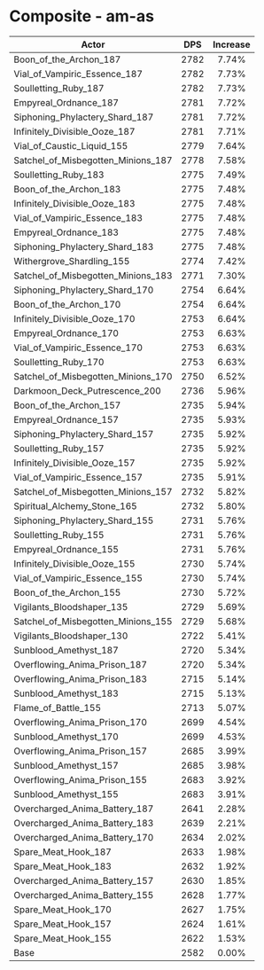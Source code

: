 # Composite - am-as
| Actor | DPS | Increase |
|---|:---:|:---:|
|Boon_of_the_Archon_187|2782|7.74%|
|Vial_of_Vampiric_Essence_187|2782|7.73%|
|Soulletting_Ruby_187|2782|7.73%|
|Empyreal_Ordnance_187|2781|7.72%|
|Siphoning_Phylactery_Shard_187|2781|7.72%|
|Infinitely_Divisible_Ooze_187|2781|7.71%|
|Vial_of_Caustic_Liquid_155|2779|7.64%|
|Satchel_of_Misbegotten_Minions_187|2778|7.58%|
|Soulletting_Ruby_183|2775|7.49%|
|Boon_of_the_Archon_183|2775|7.48%|
|Infinitely_Divisible_Ooze_183|2775|7.48%|
|Vial_of_Vampiric_Essence_183|2775|7.48%|
|Empyreal_Ordnance_183|2775|7.48%|
|Siphoning_Phylactery_Shard_183|2775|7.48%|
|Withergrove_Shardling_155|2774|7.42%|
|Satchel_of_Misbegotten_Minions_183|2771|7.30%|
|Siphoning_Phylactery_Shard_170|2754|6.64%|
|Boon_of_the_Archon_170|2754|6.64%|
|Infinitely_Divisible_Ooze_170|2753|6.64%|
|Empyreal_Ordnance_170|2753|6.63%|
|Vial_of_Vampiric_Essence_170|2753|6.63%|
|Soulletting_Ruby_170|2753|6.63%|
|Satchel_of_Misbegotten_Minions_170|2750|6.52%|
|Darkmoon_Deck_Putrescence_200|2736|5.96%|
|Boon_of_the_Archon_157|2735|5.94%|
|Empyreal_Ordnance_157|2735|5.93%|
|Siphoning_Phylactery_Shard_157|2735|5.92%|
|Soulletting_Ruby_157|2735|5.92%|
|Infinitely_Divisible_Ooze_157|2735|5.92%|
|Vial_of_Vampiric_Essence_157|2735|5.91%|
|Satchel_of_Misbegotten_Minions_157|2732|5.82%|
|Spiritual_Alchemy_Stone_165|2732|5.80%|
|Siphoning_Phylactery_Shard_155|2731|5.76%|
|Soulletting_Ruby_155|2731|5.76%|
|Empyreal_Ordnance_155|2731|5.76%|
|Infinitely_Divisible_Ooze_155|2730|5.74%|
|Vial_of_Vampiric_Essence_155|2730|5.74%|
|Boon_of_the_Archon_155|2730|5.72%|
|Vigilants_Bloodshaper_135|2729|5.69%|
|Satchel_of_Misbegotten_Minions_155|2729|5.68%|
|Vigilants_Bloodshaper_130|2722|5.41%|
|Sunblood_Amethyst_187|2720|5.34%|
|Overflowing_Anima_Prison_187|2720|5.34%|
|Overflowing_Anima_Prison_183|2715|5.14%|
|Sunblood_Amethyst_183|2715|5.13%|
|Flame_of_Battle_155|2713|5.07%|
|Overflowing_Anima_Prison_170|2699|4.54%|
|Sunblood_Amethyst_170|2699|4.53%|
|Overflowing_Anima_Prison_157|2685|3.99%|
|Sunblood_Amethyst_157|2685|3.98%|
|Overflowing_Anima_Prison_155|2683|3.92%|
|Sunblood_Amethyst_155|2683|3.91%|
|Overcharged_Anima_Battery_187|2641|2.28%|
|Overcharged_Anima_Battery_183|2639|2.21%|
|Overcharged_Anima_Battery_170|2634|2.02%|
|Spare_Meat_Hook_187|2633|1.98%|
|Spare_Meat_Hook_183|2632|1.92%|
|Overcharged_Anima_Battery_157|2630|1.85%|
|Overcharged_Anima_Battery_155|2628|1.77%|
|Spare_Meat_Hook_170|2627|1.75%|
|Spare_Meat_Hook_157|2624|1.61%|
|Spare_Meat_Hook_155|2622|1.53%|
|Base|2582|0.00%|
